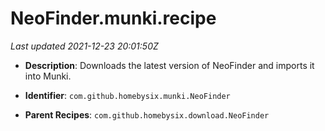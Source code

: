 # NeoFinder.munki.recipe

_Last updated 2021-12-23 20:01:50Z_

- **Description**: Downloads the latest version of NeoFinder and imports it into Munki.

- **Identifier**: `com.github.homebysix.munki.NeoFinder`

- **Parent Recipes**: `com.github.homebysix.download.NeoFinder`
